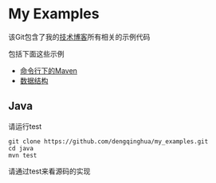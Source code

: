 My Examples
===========

该Git包含了我的[技术博客](http://blog.dengqinghua.net)所有相关的示例代码

包括下面这些示例

- [命令行下的Maven](http://blog.dengqinghua.net/maven_under_command_line.html)
- [数据结构](http://blog.dengqinghua.net/data_structures.html)

Java
----
请运行test

```shell
git clone https://github.com/dengqinghua/my_examples.git
cd java
mvn test
```

请通过test来看源码的实现
